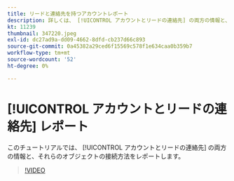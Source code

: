 ```yaml
---
title: リードと連絡先を持つアカウントレポート
description: 詳しくは、 [!UICONTROL アカウントとリードの連絡先] の両方の情報と、それらのオブジェクトの接続方法をレポートします。
kt: 11239
thumbnail: 347220.jpeg
exl-id: dc27ad9a-dd09-4662-8dfd-cb237d66c893
source-git-commit: 0a45382a29ced6f15569c578f1e634caa0b359b7
workflow-type: tm+mt
source-wordcount: '52'
ht-degree: 0%

---
```


# [!UICONTROL アカウントとリードの連絡先] レポート

このチュートリアルでは、 [!UICONTROL アカウントとリードの連絡先] の両方の情報と、それらのオブジェクトの接続方法をレポートします。

>[!VIDEO](https://video.tv.adobe.com/v/347220/?quality=12&learn=on)
